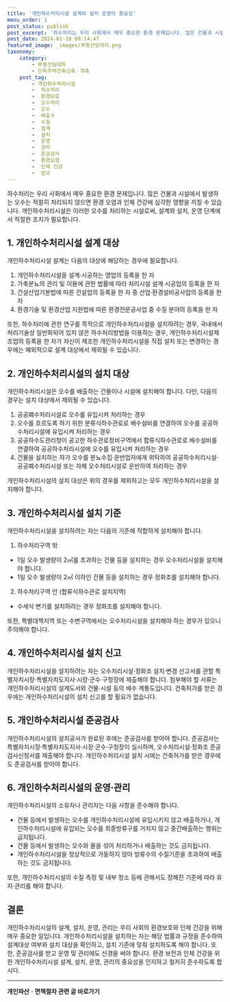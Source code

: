 ```yaml
---
title: '개인하수처리시설 설계와 설치 운영의 중요성'
menu_order: 1
post_status: publish
post_excerpt: '하수처리는 우리 사회에서 매우 중요한 환경 문제입니다. 많은 건물과 시설에서 발생하는 오수는 적절히 처리되지 않으면 환경 오염과 인체 건강에 심각한 영향을 끼칠 수 있습니다. 개인하수처리시설은 이러한 오수를 처리하는 시설로써, 설계와 설치, 운영 단계에서 적절한 조치가 필요합니다.'
post_date: 2024-01-10 09:14:47
featured_image: _images/부동산임대차.png
taxonomy:
    category:
        - 부동산임대차
        - 단독주택건축신축ㆍ개축
    post_tag:
        - 개인하수처리시설
        -  하수처리
        -  환경보호
        -  오수처리
        -  오수
        -  배출수
        -  수질
        -  설계
        -  설치
        -  운영
        -  관리
        -  준공검사
        -  환경오염
        -  인체 건강
        -  법규
---
```



하수처리는 우리 사회에서 매우 중요한 환경 문제입니다. 많은 건물과 시설에서 발생하는 오수는 적절히 처리되지 않으면 환경 오염과 인체 건강에 심각한 영향을 끼칠 수 있습니다. 개인하수처리시설은 이러한 오수를 처리하는 시설로써, 설계와 설치, 운영 단계에서 적절한 조치가 필요합니다.

## 1. 개인하수처리시설 설계 대상
개인하수처리시설 설계는 다음의 대상에 해당하는 경우에 필요합니다.

1. 개인하수처리시설을 설계·시공하는 영업의 등록을 한 자
2. 가축분뇨의 관리 및 이용에 관한 법률에 따라 처리시설 설계·시공업의 등록을 한 자
3. 건설산업기본법에 따른 건설업의 등록을 한 자 중 산업·환경설비공사업의 등록을 한 자
4. 환경기술 및 환경산업 지원법에 따른 환경전문공사업 중 수질 분야의 등록을 한 자

또한, 하수처리에 관한 연구를 목적으로 개인하수처리시설을 설치하려는 경우, 국내에서 처리기술상 일반화되어 있지 않은 하수처리방법을 이용하는 경우, 개인하수처리시설제조업의 등록을 한 자가 자신이 제조한 개인하수처리시설을 직접 설치 또는 변경하는 경우에는 예외적으로 설계 대상에서 제외될 수 있습니다.

## 2. 개인하수처리시설의 설치 대상
개인하수처리시설은 오수를 배출하는 건물이나 시설에 설치해야 합니다. 다만, 다음의 경우는 설치 대상에서 제외될 수 있습니다.

1. 공공폐수처리시설로 오수를 유입시켜 처리하는 경우
2. 오수를 흐르도록 하기 위한 분류식하수관로로 배수설비를 연결하여 오수를 공공하수처리시설에 유입시켜 처리하는 경우
3. 공공하수도관리청이 공고한 하수관로정비구역에서 합류식하수관로로 배수설비를 연결하여 공공하수처리시설에 오수를 유입시켜 처리하는 경우
4. 건물을 설치하는 자가 오수를 분뇨수집·운반업자에게 위탁하여 공공하수처리시설·공공폐수처리시설 또는 자체 오수처리시설로 운반하여 처리하는 경우

개인하수처리시설의 설치 대상은 위의 경우를 제외하고는 모두 개인하수처리시설을 설치해야 합니다.

## 3. 개인하수처리시설 설치 기준
개인하수처리시설을 설치하려는 자는 다음의 기준에 적합하게 설치해야 합니다.

1. 하수처리구역 밖
- 1일 오수 발생량이 2㎥를 초과하는 건물 등을 설치하는 경우 오수처리시설을 설치해야 합니다.
- 1일 오수 발생량이 2㎥ 이하인 건물 등을 설치하는 경우 정화조를 설치해야 합니다.

2. 하수처리구역 안 (합류식하수관로 설치지역)
- 수세식 변기를 설치하려는 경우 정화조를 설치해야 합니다.

또한, 특별대책지역 또는 수변구역에서는 오수처리시설을 설치해야 하는 경우가 있으니 주의해야 합니다.

## 4. 개인하수처리시설 설치 신고
개인하수처리시설을 설치하려는 자는 오수처리시설·정화조 설치·변경 신고서를 관할 특별자치시장·특별자치도지사·시장·군수·구청장에 제출해야 합니다. 
첨부해야 할 서류는 개인하수처리시설의 설계도서와 건물·시설 등의 배수 계통도입니다. 건축허가를 받은 경우에는 개인하수처리시설의 설치 신고를 할 필요가 없습니다. 

## 5. 개인하수처리시설 준공검사
개인하수처리시설의 설치공사가 완료된 후에는 준공검사를 받아야 합니다. 준공검사는 특별자치시장·특별자치도지사·시장·군수·구청장이 실시하며, 오수처리시설·정화조 준공검사신청서를 제출해야 합니다. 개인하수처리시설 설치 시에는 건축허가를 받은 경우에도 준공검사를 받아야 합니다. 

## 6. 개인하수처리시설의 운영·관리
개인하수처리시설의 소유자나 관리자는 다음 사항을 준수해야 합니다.

- 건물 등에서 발생하는 오수를 개인하수처리시설에 유입시키지 않고 배출하거나, 개인하수처리시설에 유입되는 오수를 최종방류구를 거치지 않고 중간배출하는 행위는 금지됩니다.
- 건물 등에서 발생하는 오수와 물을 섞어 처리하거나 배출하는 것도 금지됩니다.
- 개인하수처리시설을 정상적으로 가동하지 않아 방류수의 수질기준을 초과하여 배출하는 것도 금지됩니다.

또한, 개인하수처리시설의 수질 측정 및 내부 청소 등에 관해서도 정해진 기준에 따라 유지·관리를 해야 합니다.

## 결론
개인하수처리시설의 설계, 설치, 운영, 관리는 우리 사회의 환경보호와 인체 건강을 위해 매우 중요한 일입니다. 개인하수처리시설을 설치하는 자는 해당 법률과 규정을 준수하여 설계대상 여부와 설치 대상을 확인하고, 설치 기준에 맞춰 설치하도록 해야 합니다. 또한, 준공검사를 받고 운영 및 관리에도 신경을 써야 합니다. 환경 보전과 인체 건강을 위한 개인하수처리시설 설계, 설치, 운영, 관리의 중요성을 인지하고 철저히 준수하도록 합시다.
<!-- wp:separator -->
<hr class="wp-block-separator has-alpha-channel-opacity"/>
<!-- /wp:separator -->

<!-- wp:group {"backgroundColor":"base","layout":{"type":"constrained"}} -->
<div class="wp-block-group has-base-background-color has-background"><!-- wp:paragraph {"align":"center","fontSize":"medium"} -->
<p class="has-text-align-center has-large-font-size"><strong>개인파산ㆍ면책절차 관련 글 바로가기</strong></p>
<!-- /wp:paragraph -->


<!-- wp:latest-posts
{"categories":[{"id":14814,"count":19,"description":"","link":"https://uknowlaw.com/category/%ea%b0%9c%ec%9d%b8%ed%8c%8c%ec%82%b0%e3%86%8d%eb%a9%b4%ec%b1%85%ec%a0%88%ec%b0%a8/","name":"개인파산ㆍ면책절차","slug":"개인파산ㆍ면책절차","taxonomy":"category","parent":0,"meta":[],"_links":{"self":[{"href":"https://uknowlaw.com/wp-json/wp/v2/categories/14814"}],"collection":[{"href":"https://uknowlaw.com/wp-json/wp/v2/categories"}],"about":[{"href":"https://uknowlaw.com/wp-json/wp/v2/taxonomies/category"}],"wp:post_type":[{"href":"https://uknowlaw.com/wp-json/wp/v2/posts?categories=14814"}],"curies":[{"name":"wp","href":"https://api.w.org/{rel}","templated":true}]}}],"postsToShow":100,"excerptLength":28,"postLayout":"grid","columns":2,"featuredImageAlign":"left","featuredImageSizeSlug":"large","fontSize":"small"} /--></div>
<!-- /wp:group -->